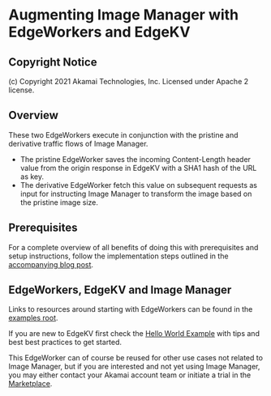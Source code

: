 # Augmenting Image Manager with EdgeWorkers and EdgeKV

## Copyright Notice
(c) Copyright 2021 Akamai Technologies, Inc. Licensed under Apache 2 license.

## Overview
These two EdgeWorkers execute in conjunction with the pristine and derivative traffic flows of Image Manager.

- The pristine EdgeWorker saves the incoming Content-Length header value from the origin response in EdgeKV with a SHA1 hash of the URL as key.
- The derivative EdgeWorker fetch this value on subsequent requests as input for instructing Image Manager to transform the image based on the pristine image size.

## Prerequisites
For a complete overview of all benefits of doing this with prerequisites and setup instructions, follow the implementation steps outlined in the [accompanying blog post](https://blogs.akamai.com/edge-computing/).

## EdgeWorkers, EdgeKV and Image Manager
Links to resources around starting with EdgeWorkers can be found in the [examples root](https://github.com/akamai/edgeworkers-examples). 

If you are new to EdgeKV first check the [Hello World Example](https://github.com/akamai/edgeworkers-examples/tree/master/edgekv/examples/hello-world) with tips and best best practices to get started.

This EdgeWorker can of course be reused for other use cases not related to Image Manager, but if you are interested and not yet using Image Manager, you may either contact your Akamai account team or initiate a trial in the [Marketplace](https://control.akamai.com/apps/marketplace-ui/#/home). 